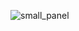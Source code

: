 
![small_panel](https://user-images.githubusercontent.com/73998876/200273230-3a3f8c6d-91b8-4435-92f3-803b7c2e2399.png)
